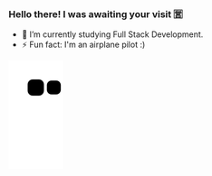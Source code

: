 ### Hello there! I was awaiting your visit 🈺


- 🌱 I’m currently studying Full Stack Development.
- ⚡ Fun fact: I'm an airplane pilot :)

<div>
 
 ![Snake animation](https://github.com/rafaballerini/rafaballerini/blob/output/github-contribution-grid-snake.svg)

</div>
